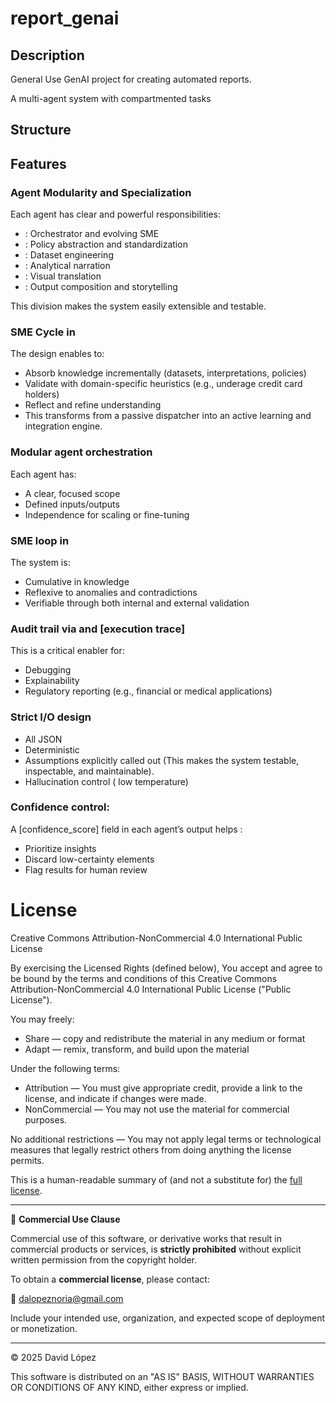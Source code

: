 # report_genai


## Description

General Use GenAI project for creating automated reports.

A multi-agent system with compartmented tasks

## Structure


## Features

### Agent Modularity and Specialization
Each agent has clear and powerful responsibilities:
- <mainAI>: Orchestrator and evolving SME
- <policyAI>: Policy abstraction and standardization
- <dataAI>: Dataset engineering
- <interpreterAI>: Analytical narration
- <vizAI>: Visual translation
- <reportAI>: Output composition and storytelling

This division makes the system easily extensible and testable.

### SME Cycle in <mainAI>
The design enables <mainAI> to:
- Absorb knowledge incrementally (datasets, interpretations, policies)
- Validate with domain-specific heuristics (e.g., underage credit card holders)
- Reflect and refine understanding
- This transforms <mainAI> from a passive dispatcher into an active learning and integration engine.

### Modular agent orchestration
Each agent has:
- A clear, focused scope
- Defined inputs/outputs
- Independence for scaling or fine-tuning

### SME loop in <mainAI>
The system is:
- Cumulative in knowledge
- Reflexive to anomalies and contradictions
- Verifiable through both internal and external validation

### Audit trail via <auditAI> and [execution trace]
This is a critical enabler for:
- Debugging
- Explainability
- Regulatory reporting (e.g., financial or medical applications)

### Strict I/O design
- All JSON
- Deterministic
- Assumptions explicitly called out (This makes the system testable, inspectable, and maintainable).
- Hallucination control (<interpreterAI> low temperature)

### Confidence control:
A [confidence_score] field in each agent’s output helps <mainAI>:
- Prioritize insights
- Discard low-certainty elements
- Flag results for human review






# License
Creative Commons Attribution-NonCommercial 4.0 International Public License

By exercising the Licensed Rights (defined below), You accept and agree to be bound by the terms and conditions of this Creative Commons Attribution-NonCommercial 4.0 International Public License ("Public License").

You may freely:
- Share — copy and redistribute the material in any medium or format
- Adapt — remix, transform, and build upon the material

Under the following terms:
- Attribution — You must give appropriate credit, provide a link to the license, and indicate if changes were made.
- NonCommercial — You may not use the material for commercial purposes.

No additional restrictions — You may not apply legal terms or technological measures that legally restrict others from doing anything the license permits.

This is a human-readable summary of (and not a substitute for) the [full license](https://creativecommons.org/licenses/by-nc/4.0/legalcode).

---

📌 **Commercial Use Clause**

Commercial use of this software, or derivative works that result in commercial products or services, is **strictly prohibited** without explicit written permission from the copyright holder.

To obtain a **commercial license**, please contact:

📧 dalopeznoria@gmail.com

Include your intended use, organization, and expected scope of deployment or monetization.

---

© 2025 David López

This software is distributed on an "AS IS" BASIS, WITHOUT WARRANTIES OR CONDITIONS OF ANY KIND, either express or implied.


